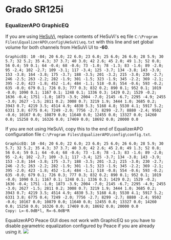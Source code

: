 # Grado SR125i
### EqualizerAPO GraphicEQ
If you are using [HeSuVi](https://sourceforge.net/projects/hesuvi/), replace contents of HeSuVi's eq file `C:\Program Files\EqualizerAPO\config\HeSuVi\eq.txt` with this line and set global volume for both channels from HeSuVi UI to **-60**.
```
GraphicEQ: 10 -84; 20 6.0; 22 6.0; 23 6.0; 25 6.0; 26 6.0; 28 5.9; 30 5.7; 32 5.2; 35 4.3; 37 3.7; 40 3.0; 42 2.6; 45 2.0; 49 1.3; 52 0.8; 56 0.4; 59 0.1; 64 -0.4; 68 -0.6; 73 -1.0; 78 -1.3; 83 -1.6; 89 -2.0; 95 -2.4; 102 -2.7; 109 -3.1; 117 -3.4; 125 -3.7; 134 -3.8; 143 -3.9; 153 -3.8; 164 -3.8; 175 -3.7; 188 -3.5; 201 -3.2; 215 -3.0; 230 -2.7; 246 -2.5; 263 -2.2; 282 -1.9; 301 -1.5; 323 -1.9; 345 -2.2; 369 -2.1; 395 -2.0; 423 -1.8; 452 -1.4; 484 -1.1; 518 -0.8; 554 -0.6; 593 -0.2; 635 -0.0; 679 0.1; 726 0.3; 777 0.3; 832 0.2; 890 0.1; 952 0.1; 1019 -0.0; 1090 0.1; 1167 0.1; 1248 0.1; 1336 0.3; 1429 0.2; 1529 -0.2; 1636 -0.4; 1751 -1.0; 1873 -3.9; 2004 -7.0; 2145 -6.7; 2295 -4.9; 2455 -3.0; 2627 -1.5; 2811 0.2; 3008 0.7; 3219 1.9; 3444 1.0; 3685 0.2; 3943 0.7; 4219 3.5; 4514 4.9; 4830 5.3; 5168 4.8; 5530 4.1; 5917 5.2; 6331 3.8; 6775 0.4; 7249 -2.0; 7756 -2.7; 8299 -2.7; 8880 -2.4; 9502 -0.6; 10167 0.0; 10879 0.0; 11640 0.0; 12455 0.0; 13327 0.0; 14260 0.0; 15258 0.0; 16326 0.0; 17469 0.0; 18692 0.0; 20000 0.0
```
If you are not using HeSuVi, copy this to the end of EqualizerAPO configuration file `C:\Program Files\EqualizerAPO\config\config.txt`.
```
GraphicEQ: 10 -84; 20 6.0; 22 6.0; 23 6.0; 25 6.0; 26 6.0; 28 5.9; 30 5.7; 32 5.2; 35 4.3; 37 3.7; 40 3.0; 42 2.6; 45 2.0; 49 1.3; 52 0.8; 56 0.4; 59 0.1; 64 -0.4; 68 -0.6; 73 -1.0; 78 -1.3; 83 -1.6; 89 -2.0; 95 -2.4; 102 -2.7; 109 -3.1; 117 -3.4; 125 -3.7; 134 -3.8; 143 -3.9; 153 -3.8; 164 -3.8; 175 -3.7; 188 -3.5; 201 -3.2; 215 -3.0; 230 -2.7; 246 -2.5; 263 -2.2; 282 -1.9; 301 -1.5; 323 -1.9; 345 -2.2; 369 -2.1; 395 -2.0; 423 -1.8; 452 -1.4; 484 -1.1; 518 -0.8; 554 -0.6; 593 -0.2; 635 -0.0; 679 0.1; 726 0.3; 777 0.3; 832 0.2; 890 0.1; 952 0.1; 1019 -0.0; 1090 0.1; 1167 0.1; 1248 0.1; 1336 0.3; 1429 0.2; 1529 -0.2; 1636 -0.4; 1751 -1.0; 1873 -3.9; 2004 -7.0; 2145 -6.7; 2295 -4.9; 2455 -3.0; 2627 -1.5; 2811 0.2; 3008 0.7; 3219 1.9; 3444 1.0; 3685 0.2; 3943 0.7; 4219 3.5; 4514 4.9; 4830 5.3; 5168 4.8; 5530 4.1; 5917 5.2; 6331 3.8; 6775 0.4; 7249 -2.0; 7756 -2.7; 8299 -2.7; 8880 -2.4; 9502 -0.6; 10167 0.0; 10879 0.0; 11640 0.0; 12455 0.0; 13327 0.0; 14260 0.0; 15258 0.0; 16326 0.0; 17469 0.0; 18692 0.0; 20000 0.0
Copy: L=-6.0dB*l, R=-6.0dB*R
```
EqualizerAPO Peace GUI does not work with GraphicEQ so you have to disable parametric equalization configured by Peace if you are already using it.
![](https://raw.githubusercontent.com/jaakkopasanen/AutoEq/master/results/Headphone.com/innerfidelity/onear/Grado%20SR125i/Grado%20SR125i.png)

